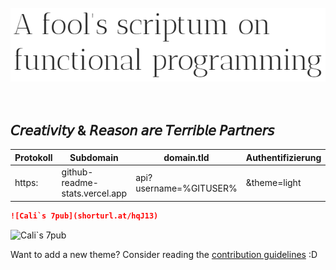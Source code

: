 <!-- DO NOT EDIT THIS FILE DIRECTLY -->
<br>
<center><img src="https://raw.githubusercontent.com/7pub/scriptum/master/scriptum.png" alt="scriptum"><br></center>
<br>
<br>

## 𝘊𝘳𝘦𝘢𝘵𝘪𝘷𝘪𝘵𝘺 & 𝘙𝘦𝘢𝘴𝘰𝘯 𝘢𝘳𝘦 𝘛𝘦𝘳𝘳𝘪𝘣𝘭𝘦 𝘗𝘢𝘳𝘵𝘯𝘦𝘳𝘴

| Protokoll | Subdomain | domain.tld | Authentifizierung | Colors | Icons |
-|-|-|-|-|-|
| https: | github-readme-stats.vercel.app | api?username=%GITUSER% | &theme=light | &show_icons=false | |

```md
![Cali`s 7pub](shorturl.at/hqJ13)
```

![Cali`s 7pub](https://github-readme-stats.vercel.app/api?username=7pub&theme=light&show_icons=false)

[default]: https://github-readme-stats.vercel.app/api?username=anuraghazra&show_icons=true&hide=contribs,prs&cache_seconds=86400&theme=default

Want to add a new theme? Consider reading the [contribution guidelines](../CONTRIBUTING.md#themes-contribution) :D
